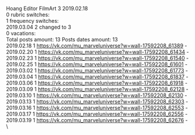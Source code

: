 Hoang	Editor FilmArt 3 2019.02.18\
0 rubric switches:\
1 frequency switches:\
2019.03.04 2 changed to 3 \
0 vacations:\
Total posts amount: 13	Posts dates amount: 13\
2019.02.18 1 https://vk.com/mu_marveluniverse?w=wall-17592208_61389 - \
2019.02.20 1 https://vk.com/mu_marveluniverse?w=wall-17592208_61434 - \
2019.02.23 1 https://vk.com/mu_marveluniverse?w=wall-17592208_61540 - \
2019.02.25 1 https://vk.com/mu_marveluniverse?w=wall-17592208_61601 - \
2019.03.02 1 https://vk.com/mu_marveluniverse?w=wall-17592208_61773 - \
2019.03.04 1 https://vk.com/mu_marveluniverse?w=wall-17592208_61837 - \
2019.03.06 1 https://vk.com/mu_marveluniverse?w=wall-17592208_61918 - \
2019.03.09 1 https://vk.com/mu_marveluniverse?w=wall-17592208_62128 - \
2019.03.10 1 https://vk.com/mu_marveluniverse?w=wall-17592208_62130 - \
2019.03.13 1 https://vk.com/mu_marveluniverse?w=wall-17592208_62303 - \
2019.03.16 1 https://vk.com/mu_marveluniverse?w=wall-17592208_62553 - \
2019.03.17 1 https://vk.com/mu_marveluniverse?w=wall-17592208_62556 - \
2019.03.19 1 https://vk.com/mu_marveluniverse?w=wall-17592208_62676 - \
